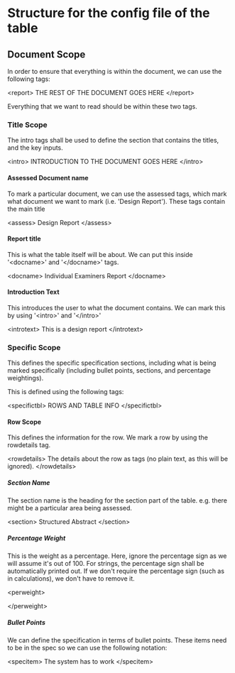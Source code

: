 # Structure for the config file of the table

## Document Scope
In order to ensure that everything is within the document, we can use the following tags:


\<report>
	THE REST OF THE DOCUMENT GOES HERE
\</report>



Everything that we want to read should be within these two tags.

### Title Scope
The intro tags shall be used to define the section that contains the titles, and the key inputs.


\<intro>
INTRODUCTION TO THE DOCUMENT GOES HERE
\</intro>


#### Assessed Document name

To mark a particular document, we can use the assessed tags, which mark what document we want to mark (i.e. 'Design Report'). These tags contain the main title

\<assess>
Design Report
\</assess>


#### Report title
This is what the table itself will be about. We can put this inside '\<docname>' and '\</docname>' tags.


\<docname>
Individual Examiners Report
\</docname>

#### Introduction Text
This introduces the user to what the document contains. We can mark this by using '\<intro>' and '\</intro>'


\<introtext>
This is a design report
\</introtext>


### Specific Scope
This defines the specific specification sections, including what is being marked specifically (including bullet points, sections, and percentage weightings).

This is defined using the following tags:

\<specifictbl>
	ROWS AND TABLE INFO
\</specifictbl>

#### Row Scope
This defines the information for the row. We mark a row by using the rowdetails tag.

\<rowdetails>
The details about the row as tags (no plain text, as this will be ignored).
\</rowdetails>

##### Section Name
The section name is the heading for the section part of the table. e.g. there might be a particular area being assessed.

\<section>
Structured Abstract
\</section>

##### Percentage Weight
This is the weight as a percentage. Here, ignore the percentage sign as we will assume it's out of 100. For strings, the percentage sign shall be automatically printed out. If we don't require the percentage sign (such as in calculations), we don't have to remove it.

\<perweight>

\</perweight>


##### Bullet Points
We can define the specification in terms of bullet points. These items need to be in the spec so we can use the following notation:


\<specitem>
The system has to work
\</specitem>


